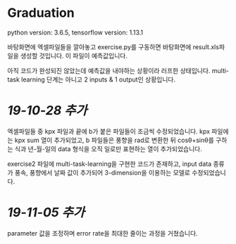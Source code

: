 # Graduation

python version: 3.6.5, tensorflow version: 1.13.1

바탕화면에 엑셀파일들을 깔아놓고 exercise.py를 구동하면 바탕화면에 result.xls파일을 생성할 것입니다. 이 파일이 예측값입니다.

아직 코드가 완성되진 않았는데 예측값을 내야하는 상황이라 러프한 상태입니다. multi-task learning 단계는 아니고 2 inputs & 1 output인 상황입니다.


# *19-10-28 추가*

 엑셀파일들 중 kpx 파일과 끝에 b가 붙은 파일들이 조금씩 수정되었습니다. kpx 파일에는 kpx sum 열이 추가되었고, b 파일들은 풍향을 rad로 변환한 뒤 cosθ+sinθ를 구하는 식과 년-월-일의 data 형식을 오직 일로만 표현하는 열이 추가되었습니다.
 
 exercise2 파일에 multi-task-learning을 구현한 코드가 존재하고, input data 종류가 풍속, 풍향에서 날짜 값이 추가되어 3-dimension을 이용하는 모델로 수정되었습니다.


# *19-11-05 추가*

 parameter 값을 조정하며 error rate을 최대한 줄이는 과정을 거쳤습니다.
